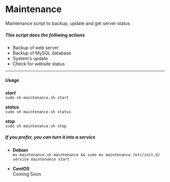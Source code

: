 # Maintenance
Maintenance script to backup, update and get server status

##### This script does the folliwing actions
* Backup of web server
* Backup of MySQL database
* System's update
* Check for website status

--------
##### Usage
***start***  
`sudo sh maintenance.sh start`

***status***  
`sudo sh maintenance.sh status`

***stop***  
`sudo sh maintenance.sh stop`

##### If you prefer, you can turn it into a service
* **Debian**  
`mv maintenance.sh maintenance && sudo mv maintenance /etc/init.d/`  
`service maintenance start`

* **CentOS**  
Coming Soon
